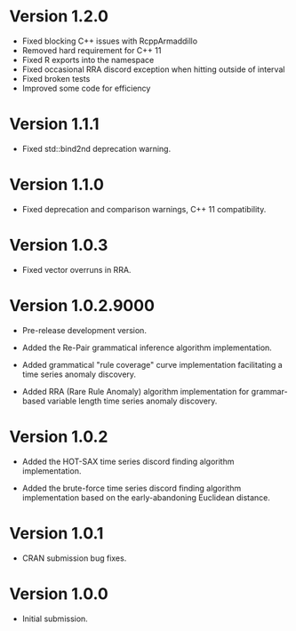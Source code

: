 # Version 1.2.0
* Fixed blocking C++ issues with RcppArmaddillo 
* Removed hard requirement for C++ 11
* Fixed R exports into the namespace
* Fixed occasional RRA discord exception when hitting outside of interval
* Fixed broken tests
* Improved some code for efficiency

# Version 1.1.1
* Fixed std::bind2nd deprecation warning.

# Version 1.1.0
* Fixed deprecation and comparison warnings, C++ 11 compatibility.

# Version 1.0.3
* Fixed vector overruns in RRA.

# Version 1.0.2.9000

* Pre-release development version.

* Added the Re-Pair grammatical inference algorithm implementation.

* Added grammatical "rule coverage" curve implementation facilitating 
  a time series anomaly discovery.

* Added RRA (Rare Rule Anomaly) algorithm implementation for grammar-based variable 
  length time series anomaly discovery.

# Version 1.0.2

* Added the HOT-SAX time series discord finding algorithm implementation.

* Added the brute-force time series discord finding algorithm implementation 
  based on the early-abandoning Euclidean distance.

# Version 1.0.1

* CRAN submission bug fixes.

# Version 1.0.0

* Initial submission.
